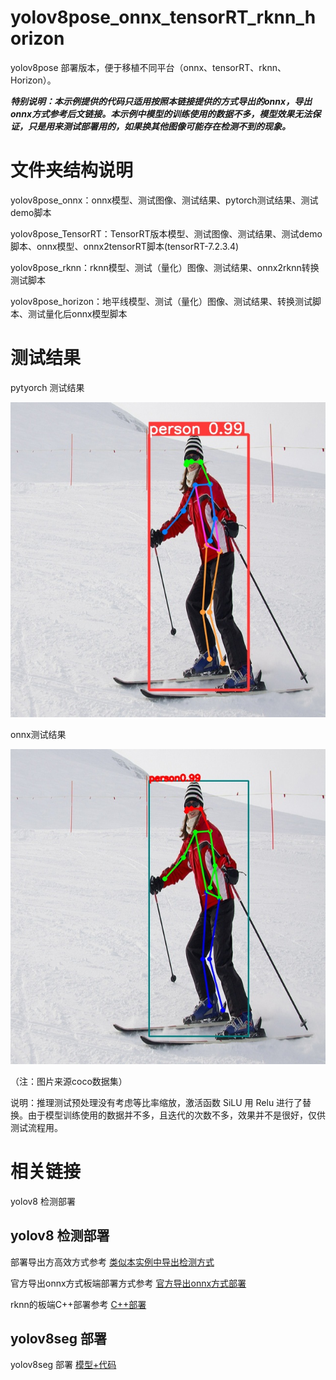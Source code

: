 # yolov8pose_onnx_tensorRT_rknn_horizon
yolov8pose 部署版本，便于移植不同平台（onnx、tensorRT、rknn、Horizon）。

***特别说明：本示例提供的代码只适用按照本链接提供的方式导出的onnx，导出onnx方式参考后文链接。本示例中模型的训练使用的数据不多，模型效果无法保证，只是用来测试部署用的，如果换其他图像可能存在检测不到的现象。***

# 文件夹结构说明

yolov8pose_onnx：onnx模型、测试图像、测试结果、pytorch测试结果、测试demo脚本

yolov8pose_TensorRT：TensorRT版本模型、测试图像、测试结果、测试demo脚本、onnx模型、onnx2tensorRT脚本(tensorRT-7.2.3.4)

yolov8pose_rknn：rknn模型、测试（量化）图像、测试结果、onnx2rknn转换测试脚本

yolov8pose_horizon：地平线模型、测试（量化）图像、测试结果、转换测试脚本、测试量化后onnx模型脚本

# 测试结果

pytyorch 测试结果

![image](https://github.com/cqu20160901/yolov8pose_onnx_tensorRT_rknn_horizon/blob/main/yolov8pose_onnx/test_pytorch_result.jpg)

onnx测试结果

![image](https://github.com/cqu20160901/yolov8pose_onnx_tensorRT_rknn_horizon/blob/main/yolov8pose_onnx/test_onnx_result.jpg)

（注：图片来源coco数据集）

说明：推理测试预处理没有考虑等比率缩放，激活函数 SiLU 用 Relu 进行了替换。由于模型训练使用的数据并不多，且迭代的次数不多，效果并不是很好，仅供测试流程用。



# 相关链接
yolov8 检测部署

## yolov8 检测部署

部署导出方高效方式参考 [类似本实例中导出检测方式](https://blog.csdn.net/zhangqian_1/article/details/128918268)

官方导出onnx方式板端部署方式参考 [官方导出onnx方式部署](https://blog.csdn.net/zhangqian_1/article/details/130754564) 

rknn的板端C++部署参考 [C++部署](https://github.com/cqu20160901/yolov8n_onnx_tensorRT_rknn_horizon)

## yolov8seg 部署

yolov8seg 部署 [模型+代码](https://github.com/cqu20160901/yolov8seg_onnx_tensorRT_rknn_horizon)



